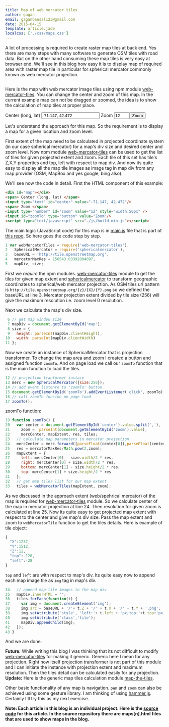 ```yaml
---
title: Map of web mercator tiles
author: gagan
email: gaganbansal123@gmail.com
date: 2015-04-15
template: article.jade
localcss: ['./css/maps.css']
---
```

A lot of processing is required to create raster map tiles at back end. Yes there are many steps with many software to generate OSM tiles with road data. But on the other hand consuming these map tiles is very easy at browser end. We'll see in this blog how easy it is to display map of required area with raster map tile in particular for spherical mercator commonly known as web mercator projection. 

## 
 
Here is the map with web mercator image tiles using npm module [web-mercator-tiles][1]. You can change the center and zoom of this map. In the current example map can not be dragged or zoomed, the idea is to show the calculation of map tiles at proper place.

<div id="map"></div>
<span> Center (long, lat) </span><input type="text" id="center" value="-71.147, 42.472"/>
<span> Zoom </span> <input type="number" id="zoom" value="12" style="width:50px" /><input id="zoomTo" type="button" value="Zoom"/>
<script type="text/javascript" src="./js/build.min.js"></script>

Let's understand the approach for this map. So the requirement is to display a map for a given location and zoom level. 

First extent of the map need to be calculated in projected coordinate system (in our case spherical mercator) for a map's div size and desired center and zoom level. Now npm module [web-mercator-tiles][1] can be used to get the list of tiles for given projected extent and zoom. Each tile of this set has tile's Z,X,Y properties and top, left with respect to map div. And now its quite easy to display all the map tile images as image tag in map div from any map provider (OSM, MapBox and yes google, bing also).

We'll see now the code in detail. First the HTML component of this example:

```html
<div id="map"></div>
<span> Center (long, lat) </span>
<input type="text" id="center" value="-71.147, 42.472"/>
<span> Zoom </span> 
<input type="number" id="zoom" value="12" style="width:50px" />
<input id="zoomTo" type="button" value="Zoom"/>
<script type="text/javascript" src="./js/build.min.js"></script>
```

The main logic (JavaScript code) for this map is in [main.js][3] file that is part of [this repo][2]. So here goes the code step by step.

```javascript
1 var webMercatorTiles = require('web-mercator-tiles'),
2   SphericalMercator = require('sphericalmercator'),
3   baseURL = 'http://tile.openstreetmap.org',
4   mercatorMaxRes = 156543.03392804097,
5   mapDiv, size;
```

First we _require_ the npm modules. [web-mercator-tiles][1] module to get the tiles for given map extent and [sphericalmercator][4] to transform geographic coordinates to spherical/web mercator projection. As OSM tiles url pattern is `http://tile.openstreetmap.org/{z}/{X}/{Y}.png` so we defined the baseURL at line 3. Mercator projection extent divided by tile size (256) will give the maximum resolution i.e. zoom level 0 resolution.

Next we calculate the map's div size.

```javascript
 6 // get map window size
 7 mapDiv = document.getElementById('map');
 8 size = {
 9   height: parseInt(mapDiv.clientHeight),
10   width: parseInt(mapDiv.clientWidth)
11 };
```

Now we create an instance of SphericalMercator that is projection transformer. To change the map area and zoom I created a button and assigned function `zoomTo`. And on page load we call our `zoomTo` function that is the main function to load the tiles. 

```javascript
12 // projection tranformer instace
13 merc = new SphericalMercator({size:256});
14 // add event listenre to 'zoomTo' button
15 document.getElementById('zoomTo').addEventListener('click', zoomTo);
16 // call zoomTo funcion on page load
17 zoomTo();
```

zoomTo function:
 
```javascript
19 function zoomTo() {
20   var center = document.getElementById('center').value.split(','),
21     zoom =  parseInt(document.getElementById('zoom').value),
22     mercCenter, mapExtent, res, tiles;
23   // calculate map parameters in mercator projection
24   mercCenter = merc.forward([parseFloat(center[0]),parseFloat(center[1])]);
25   res = mercatorMaxRes/Math.pow(2,zoom);
26   mapExtent = {
27     left: mercCenter[0] - size.width/2 * res,
28     right: mercCenter[0] + size.width/2 * res,
29     bottom: mercCenter[1] - size.height/2 * res,
30     top: mercCenter[1] + size.height/2 * res
31   };
32   // get map tiles list for our map extent
33   tiles = webMercatorTiles(mapExtent, zoom);
```

As we discussed in the approach extent (web/spehrical mercator) of the map is required for [web-mercator-tiles][1] module. So we calculate center of the map in mercator projection at line 24. Then resolution for given zoom is calculated at line 25. Now its quite easy to get projected map extent with respect to the center and give map's div size. Pass the map extent and zoom to `webMercatorTile` function to get the tiles details. Here is example of tile object:

```javascript
{
  "X":1237,
  "Y":1512,
  "Z":12,
  "top":-120,
  "left":-28
}
```

`top` and `left` are with respect to map's div. Its quite easy now to append each map image tile as `img` tag in map's div.

```javascript
34   // append map tile images to the map div
35   mapDiv.innerHTML = "";
36   tiles.forEach(function(t) {
37     var img = document.createElement('img');
38     img.src = baseURL + '/'+ t.Z + '/' + t.X + '/' + t.Y + '.png';
39     img.setAttribute('style', 'left:'+ t.left + 'px;top:'+t.top+'px;');
40     img.setAttribute('class','tile');
41     mapDiv.appendChild(img);
42   });
43 }
```

And we are done.

**Future:** While writing this blog I was thinking that its not difficult to modify [web-mercator-tiles][2] for making it generic. Generic here I mean for any projection. Right  now itself projection transformer is not part of this module and I can initiate the instance with  projection extent and maximum resolution. Then the tiles detail can be calculated easily for any projection. **Update:** Here is the generic map tiles calculation module [map-the-tiles][7].

Other basic functionality of any map is navigation. `pan` and `zoom` can also be achieved using some gesture library. I am thinking of using [hammer.js][6]. Certainly I'll try this as my next exercise.

**Note: Each article in this blog is an individual project. Here is the [source code][5] for this article. In the source repository there are maps[n].html files that are used to show maps in the blog.**

[1]: https://www.npmjs.com/package/web-mercator-tiles
[2]: http://github.com/gagan-bansal/web-mercator-tiles
[3]: https://github.com/maps-on-blackboard/web-mercator-tiles-map/blob/master/js/main.js
[4]: https://www.npmjs.com/package/sphericalmercator
[5]: https://github.com/maps-on-blackboard/web-mercator-tiles-map
[6]: http://hammerjs.github.io/
[7]: https://www.npmjs.com/package/map-the-tiles
